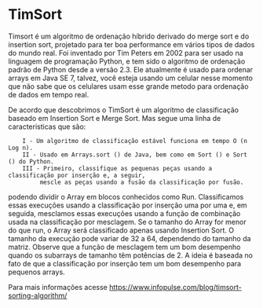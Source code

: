 # TimSort

Timsort é um algoritmo de ordenação híbrido derivado do merge sort e do insertion sort, projetado para ter 
boa performance em vários tipos de dados do mundo real. Foi inventado por Tim Peters em 2002 para ser usado 
na linguagem de programação Python, e tem sido o algoritmo de ordenação padrão de Python desde a versão 2.3.
Ele atualmente é usado para ordenar arrays em Java SE 7, talvez, você esteja usando um celular nesse momento que não sabe que os celulares usam esse grande metodo para ordenação de dados em tempo real. 

De acordo que descobrimos o TimSort é um algoritmo de classificação baseado em Insertion Sort e Merge Sort. 
Mas segue uma linha de caracteristicas que são:

        I - Um algoritmo de classificação estável funciona em tempo O (n Log n).   
        II - Usado em Arrays.sort () de Java, bem como em Sort () e Sort () do Python. 
        III - Primeiro, classifique as pequenas peças usando a classificação por inserção e, a seguir, 
             mescle as peças usando a fusão da classificação por fusão.

podendo dividir o Array em blocos conhecidos como Run. Classificamos essas execuções usando a classificação por inserção uma por uma e, em seguida, mesclamos essas execuções usando a função de combinação usada na classificação por mesclagem. Se o tamanho do Array for menor do que run, o Array será classificado apenas usando Insertion Sort. O tamanho da execução pode variar de 32 a 64, dependendo do tamanho da matriz. 
Observe que a função de mesclagem tem um bom desempenho quando os subarrays de tamanho têm potências de 2. 
A ideia é baseada no fato de que a classificação por inserção tem um bom desempenho para pequenos arrays.



Para mais informações acesse https://www.infopulse.com/blog/timsort-sorting-algorithm/